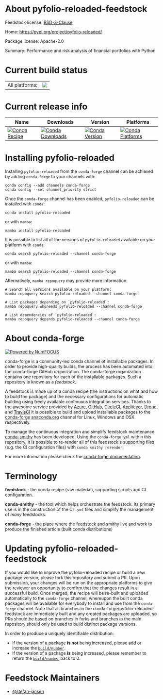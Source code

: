 About pyfolio-reloaded-feedstock
================================

Feedstock license: [BSD-3-Clause](https://github.com/conda-forge/pyfolio-reloaded-feedstock/blob/main/LICENSE.txt)

Home: https://pypi.org/project/pyfolio-reloaded/

Package license: Apache-2.0

Summary: Performance and risk analysis of financial portfolios with Python

Current build status
====================


<table><tr><td>All platforms:</td>
    <td>
      <a href="https://dev.azure.com/conda-forge/feedstock-builds/_build/latest?definitionId=18650&branchName=main">
        <img src="https://dev.azure.com/conda-forge/feedstock-builds/_apis/build/status/pyfolio-reloaded-feedstock?branchName=main">
      </a>
    </td>
  </tr>
</table>

Current release info
====================

| Name | Downloads | Version | Platforms |
| --- | --- | --- | --- |
| [![Conda Recipe](https://img.shields.io/badge/recipe-pyfolio--reloaded-green.svg)](https://anaconda.org/conda-forge/pyfolio-reloaded) | [![Conda Downloads](https://img.shields.io/conda/dn/conda-forge/pyfolio-reloaded.svg)](https://anaconda.org/conda-forge/pyfolio-reloaded) | [![Conda Version](https://img.shields.io/conda/vn/conda-forge/pyfolio-reloaded.svg)](https://anaconda.org/conda-forge/pyfolio-reloaded) | [![Conda Platforms](https://img.shields.io/conda/pn/conda-forge/pyfolio-reloaded.svg)](https://anaconda.org/conda-forge/pyfolio-reloaded) |

Installing pyfolio-reloaded
===========================

Installing `pyfolio-reloaded` from the `conda-forge` channel can be achieved by adding `conda-forge` to your channels with:

```
conda config --add channels conda-forge
conda config --set channel_priority strict
```

Once the `conda-forge` channel has been enabled, `pyfolio-reloaded` can be installed with `conda`:

```
conda install pyfolio-reloaded
```

or with `mamba`:

```
mamba install pyfolio-reloaded
```

It is possible to list all of the versions of `pyfolio-reloaded` available on your platform with `conda`:

```
conda search pyfolio-reloaded --channel conda-forge
```

or with `mamba`:

```
mamba search pyfolio-reloaded --channel conda-forge
```

Alternatively, `mamba repoquery` may provide more information:

```
# Search all versions available on your platform:
mamba repoquery search pyfolio-reloaded --channel conda-forge

# List packages depending on `pyfolio-reloaded`:
mamba repoquery whoneeds pyfolio-reloaded --channel conda-forge

# List dependencies of `pyfolio-reloaded`:
mamba repoquery depends pyfolio-reloaded --channel conda-forge
```


About conda-forge
=================

[![Powered by
NumFOCUS](https://img.shields.io/badge/powered%20by-NumFOCUS-orange.svg?style=flat&colorA=E1523D&colorB=007D8A)](https://numfocus.org)

conda-forge is a community-led conda channel of installable packages.
In order to provide high-quality builds, the process has been automated into the
conda-forge GitHub organization. The conda-forge organization contains one repository
for each of the installable packages. Such a repository is known as a *feedstock*.

A feedstock is made up of a conda recipe (the instructions on what and how to build
the package) and the necessary configurations for automatic building using freely
available continuous integration services. Thanks to the awesome service provided by
[Azure](https://azure.microsoft.com/en-us/services/devops/), [GitHub](https://github.com/),
[CircleCI](https://circleci.com/), [AppVeyor](https://www.appveyor.com/),
[Drone](https://cloud.drone.io/welcome), and [TravisCI](https://travis-ci.com/)
it is possible to build and upload installable packages to the
[conda-forge](https://anaconda.org/conda-forge) [anaconda.org](https://anaconda.org/)
channel for Linux, Windows and OSX respectively.

To manage the continuous integration and simplify feedstock maintenance
[conda-smithy](https://github.com/conda-forge/conda-smithy) has been developed.
Using the ``conda-forge.yml`` within this repository, it is possible to re-render all of
this feedstock's supporting files (e.g. the CI configuration files) with ``conda smithy rerender``.

For more information please check the [conda-forge documentation](https://conda-forge.org/docs/).

Terminology
===========

**feedstock** - the conda recipe (raw material), supporting scripts and CI configuration.

**conda-smithy** - the tool which helps orchestrate the feedstock.
                   Its primary use is in the construction of the CI ``.yml`` files
                   and simplify the management of *many* feedstocks.

**conda-forge** - the place where the feedstock and smithy live and work to
                  produce the finished article (built conda distributions)


Updating pyfolio-reloaded-feedstock
===================================

If you would like to improve the pyfolio-reloaded recipe or build a new
package version, please fork this repository and submit a PR. Upon submission,
your changes will be run on the appropriate platforms to give the reviewer an
opportunity to confirm that the changes result in a successful build. Once
merged, the recipe will be re-built and uploaded automatically to the
`conda-forge` channel, whereupon the built conda packages will be available for
everybody to install and use from the `conda-forge` channel.
Note that all branches in the conda-forge/pyfolio-reloaded-feedstock are
immediately built and any created packages are uploaded, so PRs should be based
on branches in forks and branches in the main repository should only be used to
build distinct package versions.

In order to produce a uniquely identifiable distribution:
 * If the version of a package **is not** being increased, please add or increase
   the [``build/number``](https://docs.conda.io/projects/conda-build/en/latest/resources/define-metadata.html#build-number-and-string).
 * If the version of a package **is** being increased, please remember to return
   the [``build/number``](https://docs.conda.io/projects/conda-build/en/latest/resources/define-metadata.html#build-number-and-string)
   back to 0.

Feedstock Maintainers
=====================

* [@stefan-jansen](https://github.com/stefan-jansen/)


